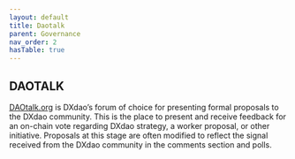```yaml
---
layout: default
title: Daotalk
parent: Governance
nav_order: 2
hasTable: true
---
```


## DAOTALK

[DAOtalk.org](https://daotalk.org/c/dx-dao/15) is DXdao’s forum of choice for presenting formal proposals to the DXdao community. This is the place to present and receive feedback for an on-chain vote regarding DXdao strategy, a worker proposal, or other initiative. Proposals at this stage are often modified to reflect the signal received from the DXdao community in the comments section and polls.